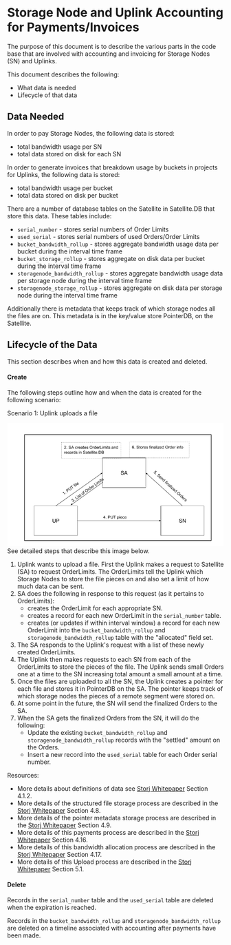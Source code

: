 # Storage Node and Uplink Accounting for Payments/Invoices

The purpose of this document is to describe the various parts in the code base that are involved with accounting and invoicing for Storage Nodes (SN) and Uplinks.

This document describes the following:
- What data is needed
- Lifecycle of that data

## Data Needed

In order to pay Storage Nodes, the following data is stored:
- total bandwidth usage per SN
- total data stored on disk for each SN

In order to generate invoices that breakdown usage by buckets in projects for Uplinks, the following data is stored:
- total bandwidth usage per bucket
- total data stored on disk per bucket

There are a number of database tables on the Satellite in Satellite.DB that store this data. These tables include:
- `serial_number` - stores serial numbers of Order Limits
- `used_serial` - stores serial numbers of used Orders/Order Limits
- `bucket_bandwidth_rollup` - stores aggregate bandwidth usage data per bucket during the interval time frame
- `bucket_storage_rollup` - stores aggregate on disk data per bucket during the interval time frame
- `storagenode_bandwidth_rollup` - stores aggregate bandwidth usage data per storage node during the interval time frame
- `storagenode_storage_rollup` - stores aggregate on disk data per storage node during the interval time frame

Additionally there is metadata that keeps track of which storage nodes all the files are on. This metadata is in the key/value store PointerDB, on the Satellite.

## Lifecycle of the Data

This section describes when and how this data is created and deleted.

#### Create

The following steps outline how and when the data is created for the following scenario:

Scenario 1: Uplink uploads a file

![storj-components-orders-flow](orders.png)
See detailed steps that describe this image below.

1. Uplink wants to upload a file. First the Uplink makes a request to Satellite (SA) to request OrderLimits. The OrderLimits tell the Uplink which Storage Nodes to store the file pieces on and also set a limit of how much data can be sent.
2. SA does the following in response to this request (as it pertains to OrderLimits):
   - creates the OrderLimit for each appropriate SN.
   - creates a record for each new OrderLimit in the `serial_number` table.
   - creates (or updates if within interval window) a record for each new OrderLimit into the `bucket_bandwidth_rollup` and `storagenode_bandwidth_rollup` table with the "allocated" field set.
3. The SA responds to the Uplink's request with a list of these newly created OrderLimits.
4. The Uplink then makes requests to each SN from each of the OrderLimits to store the pieces of the file.  The Uplink sends small Orders one at a time to the SN increasing total amount a small amount at a time.
5. Once the files are uploaded to all the SN, the Uplink creates a pointer for each file and stores it in PointerDB on the SA. The pointer keeps track of which storage nodes the pieces of a remote segment were stored on.
6. At some point in the future, the SN will send the finalized Orders to the SA.
7. When the SA gets the finalized Orders from the SN, it will do the following:
   - Update the existing `bucket_bandwidth_rollup` and `storagenode_bandwidth_rollup` records with the "settled" amount on the Orders.
   - Insert a new record into the `used_serial` table for each Order serial number.

Resources:
- More details about definitions of data see [Storj Whitepaper](https://storj.io/storjv3.pdf) Section 4.1.2.
- More details of the structured file storage process are described in the [Storj Whitepaper](https://storj.io/storjv3.pdf) Section 4.8.
- More details of the pointer metadata storage process are described in the [Storj Whitepaper](https://storj.io/storjv3.pdf) Section 4.9.
- More details of this payments process are described in the [Storj Whitepaper](https://storj.io/storjv3.pdf) Section 4.16.
- More details of this bandwidth allocation process are described in the [Storj Whitepaper](https://storj.io/storjv3.pdf) Section 4.17.
- More details of this Upload process are described in the [Storj Whitepaper](https://storj.io/storjv3.pdf) Section 5.1.

#### Delete

Records in the `serial_number` table and the `used_serial` table are deleted when the expiration is reached.

Records in the `bucket_bandwidth_rollup` and `storagenode_bandwidth_rollup` are deleted on a timeline associated with accounting after payments have been made.
